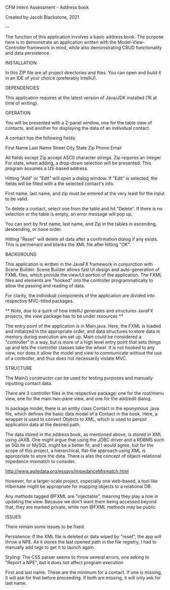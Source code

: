 CFM Intern Assessment - Address book

Created by Jacob Blackstone, 2021

--

The function of this application involves a basic address book. The purpose here is to demonstrate an application written with the Model-View-Controller framework in mind, while also demonstrating CRUD functionality and data persistence.


INSTALLATION

In this ZIP file are all project directories and files. You can open and build it in an IDE of your choice (preferably IntelliJ).


DEPENDENCIES

This application requires at the latest version of Java/JDK installed (16 at time of writing).


OPERATION

You will be presented with a 2-panel window, one for the table view of contacts, and another for displaying the data of an individual contact. 

A contact has the following fields:

First Name
Last Name
Street
City
State
Zip
Phone
Email

All fields except Zip accept ASCII character strings. Zip requires an integer. For state, when adding, a drop-down selection will be presented. This program assumes a US-based address.

Hitting "Add" or "Edit" will open a dialog window. If "Edit" is selected, the fields will be filled with a the selected contact's info.

First name, last name, and zip must be entered at the very least for the input to be valid.

To delete a contact, select one from the table and hit "Delete". If there is no selection or the table is empty, an error message will pop up.

You can sort by first name, last name, and Zip in the tables in ascending, descending, or none order.

Hitting "Reset" will delete all data after a confirmation dialog if any exists. This is permenant and blanks the XML file after hitting "OK".


BACKGROUND

This application is written in the JavaFX framework in conjunction with Scene Builder. Scene Builder allows fast UI design and auto-generation of FXML files, which provide the view/UI  portion of the application. The FXML files and elements are "hooked" into the controller programmatically to allow the passing and reading of data.

For clarity, the individual components of the application are divided into respective MVC-titled packages.

** Note, due to a quirk of how IntelliJ generates and structures JavaFX projects, the view package has to be under resources **

The entry point of the application is in Main.java. Here, the FXML is loaded and initialized in the appropriate order, and data structures to store data in memory during execution are set up. Main could be considered a "controller" in a way, but is more of a high level entry point that sets things up and lets the controller classes take the wheel. It is not hooked to any view, nor does it allow the model and view to communicate without the use of a controller, and thus does not necessarily violate MVC.


STRUCTURE

The Main() constructor can be used for testing purposes and manually inputting contact data.

There are 3 controller files in the respective package: one for the root/menu view, one for the main two-pane view, and one for the add/edit dialog.

In package model, there is an entity class Contact in the eponymous .java file, which defines the basic data model of a Contact in the book. Here, a wrapper is used to convert Objects to XML, which is used to persist application data at the desired path.

The data stored in the address book, as mentioned above, is stored in XML using JAXB. One might argue that using the JDBC driver and a RDBMS such as SQLite or MySQL might be a better fit, and I would agree, but for the scope of this project, a hierarchical, flat-file approach using XML is appropriate to store the data. There is also the concept of object-relational impedance mismatch to consider.

http://www.agiledata.org/essays/impedanceMismatch.html

However, for a larger-scale project, especially one web-based, a tool like Hibernate might be appropriate for mapping objects to a relational DB.

Any methods tagged @FXML are "injectable", meaning they play a role in updating the view. Because we don't want them being accessed beyond that, they are marked private, while non @FXML methods may be public

ISSUES

There remain some issues to be fixed.

Persistence: If the XML file is deleted or data wiped by "reset", the app will throw a NPE.
As it stores the last opened path in the file registry, I had to manually add tags to get it to launch again.

Styling: The CSS parser seems to throw several errors, one asking to "Report a NPE", but it does not affect
program execution

First and last name: These are the minimum for a contact. If one is missing, it will ask for that before proceeding.
If both are missing, it will only ask for last name.










